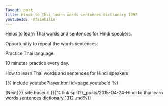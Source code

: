 ```yaml
---
layout: post
title: Hindi to Thai learn words sentences dictionary 1097 
youtubeId: -VfsiWbilLo
---
```

 
 
Helps to learn Thai words and sentences for Hindi speakers.

Opportunitiy to repeat the words sentences. 

Practice Thai language. 
 
10 minutes practice every day. 
 
How to learn Thai words and sentences for Hindi speakers 
 
{% include youtubePlayer.html id=page.youtubeId %}
 
 
[Next]({{ site.baseurl }}{% link  split2/_posts/2015-04-24-Hindi to thai learn words sentences dictionary 1312 .md%})
 
